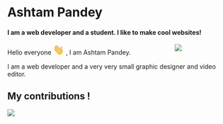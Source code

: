 # Ashtam Pandey
#### I am a web developer and a student. I like to make cool websites!


<img align="right" width="25%" src="https://media.giphy.com/media/PiQejEf31116URju4V/giphy.gif" />

<p>
  Hello everyone <img src="https://github.com/ProgrammerGaurav/programmergaurav/blob/master/images/wave.gif?raw=true" width="25" /> , I am Ashtam Pandey.
</p>
<p>I am a web developer and a very very small graphic designer and video editor.</p>

## My contributions ! 
<img src='https://activity-graph.herokuapp.com/graph?username=Ashtamcode&theme=rouge' />


